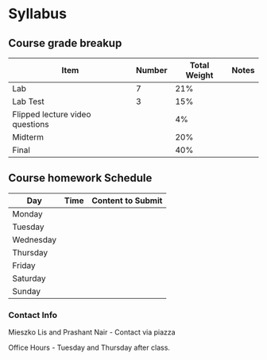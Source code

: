 # Syllabus

## Course grade breakup

| Item                            | Number | Total Weight | Notes |
| ------------------------------- | ------ | ------------ | ----- |
| Lab                             | 7      | 21%          |       |
| Lab Test                        | 3      | 15%          |       |
| Flipped lecture video questions |        | 4%           |       |
| Midterm                         |        | 20%          |       |
| Final                           |        | 40%          |       |





## Course homework Schedule
| Day       | Time | Content to Submit |
| --------- | ---- | ----------------- |
| Monday    |      |                   |
| Tuesday   |      |                   |
| Wednesday |      |                   |
| Thursday  |      |                   |
| Friday    |      |                   |
| Saturday  |      |                   |
| Sunday    |      |                   |


### Contact Info

Mieszko Lis and Prashant Nair - Contact via piazza


Office Hours - Tuesday and Thursday after class.

